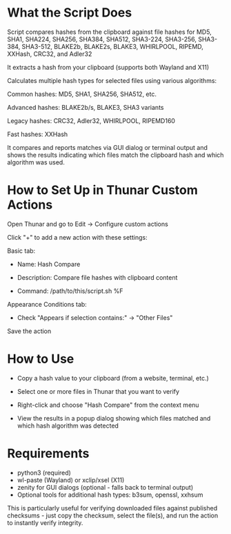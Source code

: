 # What the Script Does
Script compares hashes from the clipboard against file hashes for MD5, SHA1, SHA224, SHA256, SHA384, SHA512, SHA3-224, SHA3-256, SHA3-384, SHA3-512, BLAKE2b, BLAKE2s, BLAKE3, WHIRLPOOL, RIPEMD, XXHash, CRC32, and Adler32

It extracts a hash from your clipboard (supports both Wayland and X11)

Calculates multiple hash types for selected files using various algorithms:

Common hashes: MD5, SHA1, SHA256, SHA512, etc.

Advanced hashes: BLAKE2b/s, BLAKE3, SHA3 variants

Legacy hashes: CRC32, Adler32, WHIRLPOOL, RIPEMD160

Fast hashes: XXHash


It compares and reports matches via GUI dialog or terminal output and shows the results indicating which files match the clipboard hash and which algorithm was used.

# How to Set Up in Thunar Custom Actions

Open Thunar and go to Edit → Configure custom actions

Click "+" to add a new action with these settings:

Basic tab:

- Name: Hash Compare

- Description: Compare file hashes with clipboard content

- Command: /path/to/this/script.sh %F

Appearance Conditions tab:

- Check "Appears if selection contains:" → "Other Files"

Save the action

# How to Use

- Copy a hash value to your clipboard (from a website, terminal, etc.)

- Select one or more files in Thunar that you want to verify

- Right-click and choose "Hash Compare" from the context menu

- View the results in a popup dialog showing which files matched and which hash algorithm was detected

# Requirements
- python3 (required)
- wl-paste (Wayland) or xclip/xsel (X11)
- zenity for GUI dialogs (optional - falls back to terminal output)
- Optional tools for additional hash types: b3sum, openssl, xxhsum

This is particularly useful for verifying downloaded files against published checksums - just copy the checksum, select the file(s), and run the action to instantly verify integrity.
